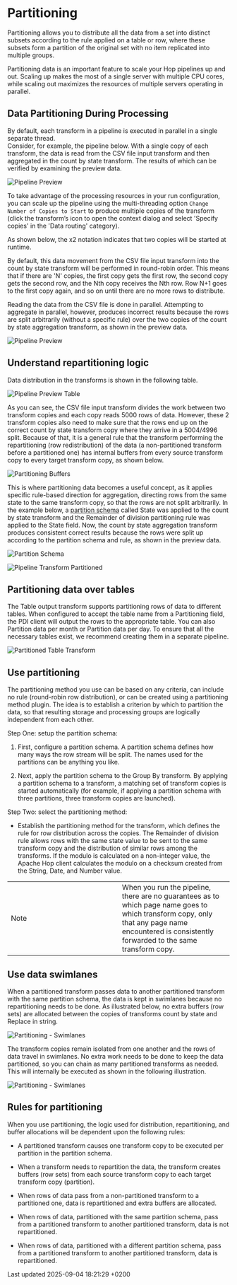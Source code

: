 <div id="header">

# Partitioning

</div>

<div id="content">

<div id="preamble">

<div class="sectionbody">

<div class="paragraph">

Partitioning allows you to distribute all the data from a set into distinct subsets according to the rule applied on a table or row, where these subsets form a partition of the original set with no item replicated into multiple groups.

</div>

<div class="paragraph">

Partitioning data is an important feature to scale your Hop pipelines up and out. Scaling up makes the most of a single server with multiple CPU cores, while scaling out maximizes the resources of multiple servers operating in parallel.

</div>

</div>

</div>

<div class="sect1">

## Data Partitioning During Processing

<div class="sectionbody">

<div class="paragraph">

By default, each transform in a pipeline is executed in parallel in a single separate thread.  
Consider, for example, the pipeline below. With a single copy of each transform, the data is read from the CSV file input transform and then aggregated in the count by state transform. The results of which can be verified by examining the preview data.

</div>

<div class="imageblock">

<div class="content">

![Pipeline Preview](../assets/images/hop-gui/pipeline/partitionining-preview.png)

</div>

</div>

<div class="paragraph">

To take advantage of the processing resources in your run configuration, you can scale up the pipeline using the multi-threading option `Change Number of Copies to Start` to produce multiple copies of the transform (click the transform’s icon to open the context dialog and select 'Specify copies' in the 'Data routing' category).

</div>

<div class="paragraph">

As shown below, the x2 notation indicates that two copies will be started at runtime.

</div>

<div class="paragraph">

By default, this data movement from the CSV file input transform into the count by state transform will be performed in round-robin order. This means that if there are 'N' copies, the first copy gets the first row, the second copy gets the second row, and the Nth copy receives the Nth row. Row N+1 goes to the first copy again, and so on until there are no more rows to distribute.

</div>

<div class="paragraph">

Reading the data from the CSV file is done in parallel. Attempting to aggregate in parallel, however, produces incorrect results because the rows are split arbitrarily (without a specific rule) over the two copies of the count by state aggregation transform, as shown in the preview data.

</div>

<div class="imageblock">

<div class="content">

![Pipeline Preview](../assets/images/hop-gui/pipeline/partitionining-preview-2.png)

</div>

</div>

</div>

</div>

<div class="sect1">

## Understand repartitioning logic

<div class="sectionbody">

<div class="paragraph">

Data distribution in the transforms is shown in the following table.

</div>

<div class="imageblock">

<div class="content">

![Pipeline Preview Table](../assets/images/hop-gui/pipeline/partitionining-preview-table.png)

</div>

</div>

<div class="paragraph">

As you can see, the CSV file input transform divides the work between two transform copies and each copy reads 5000 rows of data. However, these 2 transform copies also need to make sure that the rows end up on the correct count by state transform copy where they arrive in a 5004/4996 split. Because of that, it is a general rule that the transform performing the repartitioning (row redistribution) of the data (a non-partitioned transform before a partitioned one) has internal buffers from every source transform copy to every target transform copy, as shown below.

</div>

<div class="imageblock">

<div class="content">

![Partitioning Buffers](../assets/images/hop-gui/pipeline/partitionining-buffers.png)

</div>

</div>

<div class="paragraph">

This is where partitioning data becomes a useful concept, as it applies specific rule-based direction for aggregation, directing rows from the same state to the same transform copy, so that the rows are not split arbitrarily. In the example below, a [partition schema](metadata-types/partition-schema.4NvvqDYwo9) called State was applied to the count by state transform and the Remainder of division partitioning rule was applied to the State field. Now, the count by state aggregation transform produces consistent correct results because the rows were split up according to the partition schema and rule, as shown in the preview data.

</div>

<div class="imageblock">

<div class="content">

![Partition Schema](../assets/images/hop-gui/pipeline/partitionining-partition-schema.png)

</div>

</div>

<div class="imageblock">

<div class="content">

![Pipeline Transform Partitioned](../assets/images/hop-gui/pipeline/partitionining-partitioned.png)

</div>

</div>

</div>

</div>

<div class="sect1">

## Partitioning data over tables

<div class="sectionbody">

<div class="paragraph">

The Table output transform supports partitioning rows of data to different tables. When configured to accept the table name from a Partitioning field, the PDI client will output the rows to the appropriate table. You can also Partition data per month or Partition data per day. To ensure that all the necessary tables exist, we recommend creating them in a separate pipeline.

</div>

<div class="imageblock">

<div class="content">

![Partitioned Table Transform](../assets/images/hop-gui/pipeline/partitionining-table.png)

</div>

</div>

</div>

</div>

<div class="sect1">

## Use partitioning

<div class="sectionbody">

<div class="paragraph">

The partitioning method you use can be based on any criteria, can include no rule (round-robin row distribution), or can be created using a partitioning method plugin. The idea is to establish a criterion by which to partition the data, so that resulting storage and processing groups are logically independent from each other.

</div>

<div class="paragraph">

Step One: setup the partition schema:

</div>

<div class="olist arabic">

1.  First, configure a partition schema. A partition schema defines how many ways the row stream will be split. The names used for the partitions can be anything you like.

2.  Next, apply the partition schema to the Group By transform. By applying a partition schema to a transform, a matching set of transform copies is started automatically (for example, if applying a partition schema with three partitions, three transform copies are launched).

</div>

<div class="paragraph">

Step Two: select the partitioning method:

</div>

<div class="ulist">

  - Establish the partitioning method for the transform, which defines the rule for row distribution across the copies. The Remainder of division rule allows rows with the same state value to be sent to the same transform copy and the distribution of similar rows among the transforms. If the modulo is calculated on a non-integer value, the Apache Hop client calculates the modulo on a checksum created from the String, Date, and Number value.

</div>

<div class="admonitionblock note">

<table>
<colgroup>
<col style="width: 50%" />
<col style="width: 50%" />
</colgroup>
<tbody>
<tr class="odd">
<td><div class="title">
Note
</div></td>
<td>When you run the pipeline, there are no guarantees as to which page name goes to which transform copy, only that any page name encountered is consistently forwarded to the same transform copy.</td>
</tr>
</tbody>
</table>

</div>

</div>

</div>

<div class="sect1">

## Use data swimlanes

<div class="sectionbody">

<div class="paragraph">

When a partitioned transform passes data to another partitioned transform with the same partition schema, the data is kept in swimlanes because no repartitioning needs to be done. As illustrated below, no extra buffers (row sets) are allocated between the copies of transforms count by state and Replace in string.

</div>

<div class="imageblock">

<div class="content">

![Partitioning - Swimlanes](../assets/images/hop-gui/pipeline/partitionining-swimlanes-1.png)

</div>

</div>

<div class="paragraph">

The transform copies remain isolated from one another and the rows of data travel in swimlanes. No extra work needs to be done to keep the data partitioned, so you can chain as many partitioned transforms as needed. This will internally be executed as shown in the following illustration.

</div>

<div class="imageblock">

<div class="content">

![Partitioning - Swimlanes](../assets/images/hop-gui/pipeline/partitionining-swimlanes-2.png)

</div>

</div>

</div>

</div>

<div class="sect1">

## Rules for partitioning

<div class="sectionbody">

<div class="paragraph">

When you use partitioning, the logic used for distribution, repartitioning, and buffer allocations will be dependent upon the following rules:

</div>

<div class="ulist">

  - A partitioned transform causes one transform copy to be executed per partition in the partition schema.

  - When a transform needs to repartition the data, the transform creates buffers (row sets) from each source transform copy to each target transform copy (partition).

  - When rows of data pass from a non-partitioned transform to a partitioned one, data is repartitioned and extra buffers are allocated.

  - When rows of data, partitioned with the same partition schema, pass from a partitioned transform to another partitioned transform, data is not repartitioned.

  - When rows of data, partitioned with a different partition schema, pass from a partitioned transform to another partitioned transform, data is repartitioned.

</div>

</div>

</div>

</div>

<div id="footer">

<div id="footer-text">

Last updated 2025-09-04 18:21:29 +0200

</div>

</div>
